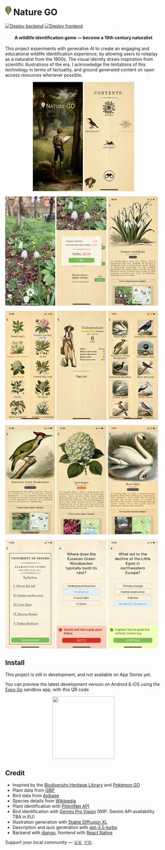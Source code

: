 # <img src="resources/logo/logo.png" height=32> Nature GO

[![Deploy backend](https://github.com/eleurent/nature-go/actions/workflows/deploy-backend.yml/badge.svg)](https://github.com/eleurent/nature-go/actions/workflows/deploy-backend.yml)
[![Deploy frontend](https://github.com/eleurent/nature-go/actions/workflows/deploy-frontend.yml/badge.svg)](https://github.com/eleurent/nature-go/actions/workflows/deploy-frontend.yml)

<h4 align="center">A wildlife identification game — become a 19th century naturalist</h4>

This project experiments with generative AI to create an engaging and educational wildlife identification experience, by allowing users to roleplay as a naturalist from the 1800s. The visual identity draws inspiration from scientific illustrations of the era. I acknowledge the limitations of this technology in terms of factuality, and ground generated content on open access resources whenever possible.

<p align="center">
<img src="resources/screens/thumbnails/splash.jpg" width="32%"> <img src="resources/screens/thumbnails/home.jpg" width="32%"> 
</p>

<img src="resources/screens/thumbnails/camera.jpg" width="32%"> <img src="resources/screens/thumbnails/camera_5.jpg" width="32%"> <img src="resources/screens/thumbnails/camera_6.jpg" width="32%">

<img src="resources/screens/thumbnails/species_list_1.jpg" width="32%"> <img src="resources/screens/thumbnails/profile.jpg" width="32%"> <img src="resources/screens/thumbnails/species_list_2.jpg" width="32%">

<img src="resources/screens/thumbnails/species_1.jpg" width="32%"> <img src="resources/screens/thumbnails/species_2.jpg" width="32%"> <img src="resources/screens/thumbnails/species_3.jpg" width="32%">

<img src="resources/screens/thumbnails/quiz_1.jpg" width="32%"> <img src="resources/screens/thumbnails/quiz_2.jpg" width="32%"> <img src="resources/screens/thumbnails/quiz_3.jpg" width="32%">

## Install

This project is still in development, and not available on App Stores yet.

You can preview the latest development version on Android & iOS using the [Expo Go](https://expo.dev/go) sandbox app, with this QR code

<p align="center">
<a href="https://expo.dev/@eleurent/nature-go?serviceType=eas&distribution=expo-go&scheme=exp%2Bnature-go&channel=main">
  <img src="https://qr.expo.dev/eas-update?projectId=1b735d98-b598-406c-9235-ab43e10a0755&runtimeVersion=exposdk%3A50.0.0&channel=main" width="200" height="200">
</a>
</p>

## Credit

- Inspired by the [Biodiversity Heritage Library](https://www.flickr.com/photos/61021753@N02/) and [Pokémon GO](https://pokemongolive.com/)
- Plant data from [GBIF](https://www.gbif.org/)
- Bird data from [Avibase](https://avibase.bsc-eoc.org/avibase.jsp)
- Species details from [Wikipedia](https://en.wikipedia.org)
- Plant identification with [Pl@ntNet API](https://my.plantnet.org/)
- Bird identification with [Gemini Pro Vision](https://deepmind.google/technologies/gemini/) (WIP, Gemini API availability TBA in EU)
- Illustration generation with [Stable Diffusion XL](https://stability.ai/stable-image)
- Description and quiz generation with [gpt-3.5-turbo](https://platform.openai.com)
- Backend with [django](https://www.djangoproject.com/), frontend with [React Native](https://reactnative.dev/)

Support your local community — [:uk:](https://www.rspb.org.uk), [:fr:](https://www.lpo.fr/).
